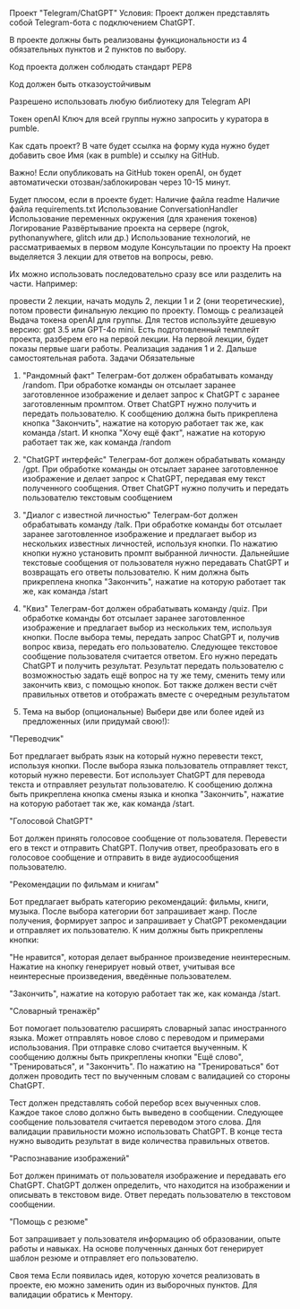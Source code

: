 Проект "Telegram/ChatGPT"
Условия:
Проект должен представлять собой Telegram-бота с подключением ChatGPT.

В проекте должны быть реализованы функциональности из 4 обязательных пунктов и 2 пунктов по выбору.

Код проекта должен соблюдать стандарт PEP8

Код должен быть отказоустойчивым

Разрешено использовать любую библиотеку для Telegram API

Токен openAI
Ключ для всей группы нужно запросить у куратора в pumble.

Как сдать проект?
В чате будет ссылка на форму куда нужно будет добавить свое Имя (как в pumble) и ссылку на GitHub.

Важно! Если опубликовать на GitHub токен openAI, он будет автоматически отозван/заблокирован через 10-15 минут.

Будет плюсом, если в проекте будет:
Наличие файла readme
Наличие файла requirements.txt
Использование ConversationHandler
Использование переменных окружения (для хранения токенов)
Логирование
Развёртывание проекта на сервере (ngrok, pythonanywhere, glitch или др.)
Использование технологий, не рассматриваемых в первом модуле
Консультации по проекту
На проект выделяется 3 лекции для ответов на вопросы, ревю.

Их можно использовать последовательно сразу все или разделить на части. Например:

провести 2 лекции,
начать модуль 2, лекции 1 и 2 (они теоретические),
потом провести финальную лекцию по проекту.
Помощь с реализацей
Выдача токена openAI для группы. Для тестов используйте дешевую версию: gpt 3.5 или GPT-4o mini.
Есть подготовленный темплейт проекта, разберем его на первой лекции.
На первой лекции, будет показы первые шаги работы. Реализация задания 1 и 2. Дальше самостоятельная работа.
Задачи
Обязательные
1. "Рандомный факт"
Телеграм-бот должен обрабатывать команду /random. При обработке команды он отсылает заранее заготовленное
изображение и делает запрос к ChatGPT с заранее заготовленным промптом.
Ответ ChatGPT нужно получить и передать пользователю.
К сообщению должна быть прикреплена кнопка "Закончить", нажатие на которую работает так же, как команда /start.
И кнопка "Хочу ещё факт", нажатие на которую работает так же, как команда /random

2. "ChatGPT интерфейс"
Телеграм-бот должен обрабатывать команду /gpt. При обработке команды он отсылает заранее заготовленное 
изображение и делает запрос к ChatGPT, передавая ему текст полученного сообщения.
Ответ ChatGPT нужно получить и передать пользователю текстовым сообщением

3. "Диалог с известной личностью"
Телеграм-бот должен обрабатывать команду /talk. При обработке команды бот отсылает заранее заготовленное 
изображение и предлагает выбор из нескольких известных личностей, используя кнопки. 
По нажатию кнопки нужно установить промпт выбранной личности. 
Дальнейшие текстовые сообщения от пользователя нужно передавать ChatGPT и возвращать его ответы пользователю.
К ним должна быть прикреплена кнопка "Закончить", нажатие на которую работает так же, как команда /start

4. "Квиз"
Телеграм-бот должен обрабатывать команду /quiz. При обработке команды бот отсылает заранее заготовленное изображение
и предлагает выбор из нескольких тем, используя кнопки.
После выбора темы, передать запрос ChatGPT и, получив вопрос квиза, передать его пользователю.
Следующее текстовое сообщение пользователя считается ответом.
Его нужно передать ChatGPT и получить результат. Результат передать пользователю с возможностью задать ещё вопрос
на ту же тему, сменить тему или закончить квиз, с помощью кнопок. 
Бот также должен вести счёт правильных ответов и отображать вместе с очередным результатом

5. Тема на выбор (опциональные)
Выбери две или более идей из предложенных (или придумай свою!):

"Переводчик"

Бот предлагает выбрать язык на который нужно перевести текст, используя кнопки. После выбора языка пользователь 
отправляет текст, который нужно перевести. Бот использует ChatGPT для перевода текста и отправляет результат
пользователю.
К сообщению должна быть прикреплена кнопка смены языка и кнопка "Закончить",
нажатие на которую работает так же, как команда /start.

"Голосовой ChatGPT"

Бот должен принять голосовое сообщение от пользователя. Перевести его в текст и отправить ChatGPT. Получив ответ, преобразовать его в голосовое сообщение и отправить в виде аудиосообщения пользователю.

"Рекомендации по фильмам и книгам"

Бот предлагает выбрать категорию рекомендаций: фильмы, книги, музыка. После выбора категории бот запрашивает жанр. После получения, формирует запрос и запрашивает у ChatGPT рекомендации и отправляет их пользователю. К ним должны быть прикреплены кнопки:

"Не нравится", которая делает выбранное произведение неинтересным. Нажатие на кнопку генерирует новый ответ, учитывая все неинтересные произведения, введённые пользователем.

"Закончить", нажатие на которую работает так же, как команда /start.

"Словарный тренажёр"

Бот помогает пользователю расширять словарный запас иностранного языка. Может отправлять новое слово с переводом и примерами использования. При отправке слово считается выученным. К сообщению должны быть прикреплены кнопки "Ещё слово", "Тренироваться", и "Закончить". По нажатию на "Тренироваться" бот должен проводить тест по выученным словам с валидацией со стороны ChatGPT.

Тест должен представлять собой перебор всех выученных слов. Каждое такое слово должно быть выведено в сообщении. Следующее сообщение пользователя считается переводом этого слова. Для валидации правильности можно использовать ChatGPT. В конце теста нужно выводить результат в виде количества правильных ответов.

"Распознавание изображений"

Бот должен принимать от пользователя изображение и передавать его ChatGPT. ChatGPT должен определить, что находится на изображении и описывать в текстовом виде. Ответ передать пользователю в текстовом сообщении.

"Помощь с резюме"

Бот запрашивает у пользователя информацию об образовании, опыте работы и навыках.
На основе полученных данных бот генерирует шаблон резюме и отправляет его пользователю.

Своя тема
Если появилась идея, которую хочется реализовать в проекте, ею можно заменить один
из выборочных пунктов. Для валидации обратись к Ментору.